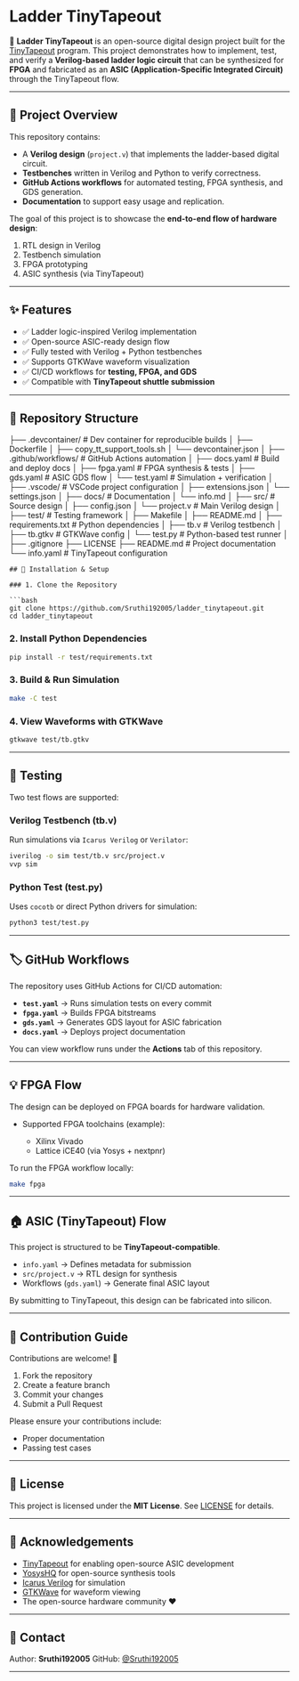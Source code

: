 # Ladder TinyTapeout

🚀 **Ladder TinyTapeout** is an open-source digital design project built for the [TinyTapeout](https://tinytapeout.com) program.
This project demonstrates how to implement, test, and verify a **Verilog-based ladder logic circuit** that can be synthesized for **FPGA** and fabricated as an **ASIC (Application-Specific Integrated Circuit)** through the TinyTapeout flow.

---

## 📌 Project Overview

This repository contains:

* A **Verilog design** (`project.v`) that implements the ladder-based digital circuit.
* **Testbenches** written in Verilog and Python to verify correctness.
* **GitHub Actions workflows** for automated testing, FPGA synthesis, and GDS generation.
* **Documentation** to support easy usage and replication.

The goal of this project is to showcase the **end-to-end flow of hardware design**:

1. RTL design in Verilog
2. Testbench simulation
3. FPGA prototyping
4. ASIC synthesis (via TinyTapeout)

---

## ✨ Features

* ✅ Ladder logic-inspired Verilog implementation
* ✅ Open-source ASIC-ready design flow
* ✅ Fully tested with Verilog + Python testbenches
* ✅ Supports GTKWave waveform visualization
* ✅ CI/CD workflows for **testing, FPGA, and GDS**
* ✅ Compatible with **TinyTapeout shuttle submission**

---

## 📂 Repository Structure

├── .devcontainer/          # Dev container for reproducible builds
│   ├── Dockerfile
│   ├── copy_tt_support_tools.sh
│   └── devcontainer.json
│
├── .github/workflows/      # GitHub Actions automation
│   ├── docs.yaml           # Build and deploy docs
│   ├── fpga.yaml           # FPGA synthesis & tests
│   ├── gds.yaml            # ASIC GDS flow
│   └── test.yaml           # Simulation + verification
│
├── .vscode/                # VSCode project configuration
│   ├── extensions.json
│   └── settings.json
│
├── docs/                   # Documentation
│   └── info.md
│
├── src/                    # Source design
│   ├── config.json
│   └── project.v           # Main Verilog design
│
├── test/                   # Testing framework
│   ├── Makefile
│   ├── README.md
│   ├── requirements.txt    # Python dependencies
│   ├── tb.v                # Verilog testbench
│   ├── tb.gtkv             # GTKWave config
│   └── test.py             # Python-based test runner
│
├── .gitignore
├── LICENSE
├── README.md               # Project documentation
└── info.yaml               # TinyTapeout configuration
```
## 🔧 Installation & Setup

### 1. Clone the Repository

```bash
git clone https://github.com/Sruthi192005/ladder_tinytapeout.git
cd ladder_tinytapeout
```

### 2. Install Python Dependencies

```bash
pip install -r test/requirements.txt
```

### 3. Build & Run Simulation

```bash
make -C test
```

### 4. View Waveforms with GTKWave

```bash
gtkwave test/tb.gtkv
```

---

## 🧪 Testing

Two test flows are supported:

### **Verilog Testbench (tb.v)**

Run simulations via `Icarus Verilog` or `Verilator`:

```bash
iverilog -o sim test/tb.v src/project.v
vvp sim
```

### **Python Test (test.py)**

Uses `cocotb` or direct Python drivers for simulation:

```bash
python3 test/test.py
```

---

## 🏷️ GitHub Workflows

The repository uses GitHub Actions for CI/CD automation:

* **`test.yaml`** → Runs simulation tests on every commit
* **`fpga.yaml`** → Builds FPGA bitstreams
* **`gds.yaml`** → Generates GDS layout for ASIC fabrication
* **`docs.yaml`** → Deploys project documentation

You can view workflow runs under the **Actions** tab of this repository.

---

## 💡 FPGA Flow

The design can be deployed on FPGA boards for hardware validation.

* Supported FPGA toolchains (example):

  * Xilinx Vivado
  * Lattice iCE40 (via Yosys + nextpnr)

To run the FPGA workflow locally:

```bash
make fpga
```

---

## 🏠 ASIC (TinyTapeout) Flow

This project is structured to be **TinyTapeout-compatible**.

* `info.yaml` → Defines metadata for submission
* `src/project.v` → RTL design for synthesis
* Workflows (`gds.yaml`) → Generate final ASIC layout

By submitting to TinyTapeout, this design can be fabricated into silicon.

---

## 🤝 Contribution Guide

Contributions are welcome! 🚀

1. Fork the repository
2. Create a feature branch
3. Commit your changes
4. Submit a Pull Request

Please ensure your contributions include:

* Proper documentation
* Passing test cases

---

## 📜 License

This project is licensed under the **MIT License**.
See [LICENSE](LICENSE) for details.

---

## 🙏 Acknowledgements

* [TinyTapeout](https://tinytapeout.com) for enabling open-source ASIC development
* [YosysHQ](https://yosyshq.net/) for open-source synthesis tools
* [Icarus Verilog](http://iverilog.icarus.com/) for simulation
* [GTKWave](http://gtkwave.sourceforge.net/) for waveform viewing
* The open-source hardware community ❤️

---

## 📧 Contact

Author: **Sruthi192005**
GitHub: [@Sruthi192005](https://github.com/Sruthi192005)

---
